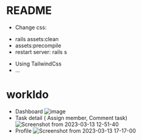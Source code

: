# README

* Change css: 
- rails assets:clean
- assets:precompile
- restart server: rails s
* Using TailwindCss
* ...
# workIdo
* Dashboard
![image](https://user-images.githubusercontent.com/40066172/220827464-84e33ad4-15a3-4eba-839b-f90e6198aa23.png)
* Task detail ( Assign member, Comment task)
![Screenshot from 2023-03-13 12-51-40](https://user-images.githubusercontent.com/40066172/224618610-b6304a58-f90d-4ab2-b510-cfc1f0deff86.png)
* Profile
![Screenshot from 2023-03-13 17-17-00](https://user-images.githubusercontent.com/40066172/224673130-fff52030-4296-4045-a50a-40a8e62e780f.png)
